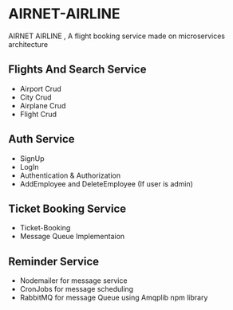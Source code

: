 # AIRNET-AIRLINE


AIRNET AIRLINE  , A flight booking service made on microservices architecture

## Flights And Search Service [](https://github.com/Abhishekbotx/FlightsandSearchService.git)
  
  * Airport Crud
  * City Crud
  * Airplane Crud
  * Flight Crud
    

## Auth Service []([https://github.com](https://github.com/Abhishekbotx/Auth_Service.git))

  * SignUp
  * LogIn
  * Authentication & Authorization
  * AddEmployee and DeleteEmployee (If user is admin)
    

## Ticket Booking Service [](https://github.com/Abhishekbotx/Ticket-Booking-Service.git)
  
  * Ticket-Booking
  * Message Queue Implementaion
    
 
## Reminder Service [](https://github.com/Abhishekbotx/Reminder_Service.git)
  
  * Nodemailer for message service
  * CronJobs for message scheduling
  * RabbitMQ for message Queue using Amqplib npm library 

    
    
    


